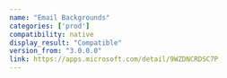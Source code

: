```yaml
---
name: "Email Backgrounds"
categories: ['prod']
compatibility: native
display_result: "Compatible"
version_from: "3.0.0.0"
link: https://apps.microsoft.com/detail/9WZDNCRDSC7P
---
```

